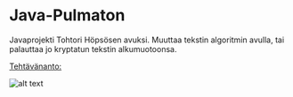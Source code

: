 Java-Pulmaton
=============

Javaprojekti Tohtori Höpsösen avuksi.
Muuttaa tekstin algoritmin avulla, tai palauttaa jo kryptatun tekstin alkumuotoonsa.

[Tehtävänanto:](https://github.com/Anchovie/Java-Pulmaton/specs.pdf "Tehtävänanto")

![alt text](https://github.com/Anchovie/Java-Pulmaton/screenshot.png "screenshot")

